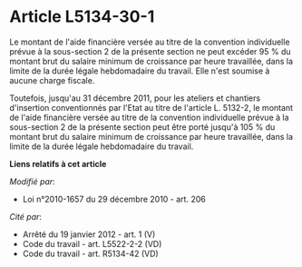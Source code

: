 # Article L5134-30-1

Le montant de l'aide financière versée au titre de la convention individuelle prévue à la sous-section 2 de la présente
section ne peut excéder 95 % du montant brut du salaire minimum de croissance par heure travaillée, dans la limite de la
durée légale hebdomadaire du travail. Elle n'est soumise à aucune charge fiscale. 

Toutefois, jusqu'au 31 décembre 2011, pour les ateliers et chantiers d'insertion conventionnés par l'Etat au titre de
l'article L. 5132-2, le montant de l'aide financière versée au titre de la convention individuelle prévue à la sous-section 2
de la présente section peut être porté jusqu'à 105 % du montant brut du salaire minimum de croissance par heure travaillée,
dans la limite de la durée légale hebdomadaire du travail.

**Liens relatifs à cet article**

_Modifié par_:

  - Loi n°2010-1657 du 29 décembre 2010 - art. 206

_Cité par_:

  - Arrêté du 19 janvier 2012 - art. 1 (V)
  - Code du travail - art. L5522-2-2 (VD)
  - Code du travail - art. R5134-42 (VD)
